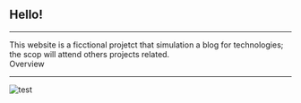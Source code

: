 <h2> Hello! </h2>
<hr>
This website is a ficctional projetct that simulation a blog for technologies; the scop will attend others projects related.
<br>
Overview
<hr>

![test](https://user-images.githubusercontent.com/72168914/103179741-d1988180-486d-11eb-9aec-f75e1228b85d.gif)
